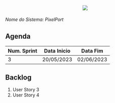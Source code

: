 <div align=center>
  <img src="./../imagens/INFVertical.jpg">
</div>


###### Nome do Sistema: PixelPort

## Agenda
|**Num. Sprint**|**Data Inicio**|**Data Fim**|
|--|--|--|
|3|20/05/2023|02/06/2023|

## Backlog
1. User Story 3
2. User Story 4

</DIV>
